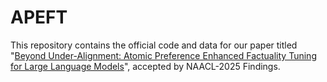 # APEFT

This repository contains the official code and data for our paper titled "[Beyond Under-Alignment: Atomic Preference Enhanced Factuality Tuning for Large Language Models](https://arxiv.org/pdf/2406.12416)", accepted by NAACL-2025 Findings.
